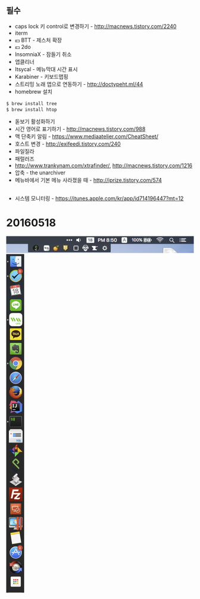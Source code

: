 ## 필수
- caps lock 키 control로 변경하기 - http://macnews.tistory.com/2240
- iterm
- 💵 BTT - 제스처 확장
- 💵 2do
- InsomniaX - 잠들기 취소
- 앱클리너
- Itsycal - 메뉴막대 시간 표시
- Karabiner - 키보드맵핑
- 스트리밍 노래 앱으로 연동하기 - http://doctypeht.ml/44
- homebrew 설치
```
$ brew install tree
$ brew install htop
```
- 돋보기 활성화하기
- 시간 영어로 표기하기 - http://macnews.tistory.com/988
- 맥 단축키 알림 - https://www.mediaatelier.com/CheatSheet/
- 호스트 변경 - http://exifeedi.tistory.com/240
- 파일질라
- 패럴러즈
- http://www.trankynam.com/xtrafinder/, http://macnews.tistory.com/1216
- 압축 - the unarchiver
- 메뉴바에서 기본 메뉴 사라졌을 때 - http://iprize.tistory.com/574

##
- 시스템 모니터링 - https://itunes.apple.com/kr/app/id714196447?mt=12

# 20160518
![menu](./menubar_20160518.png)
![dock](./dock_20160518.png)